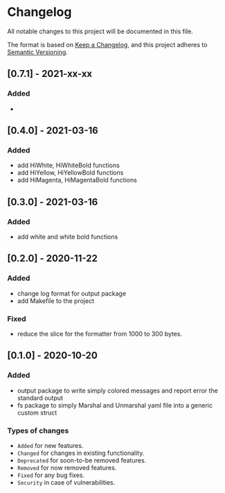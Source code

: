 # Changelog
All notable changes to this project will be documented in this file.

The format is based on [Keep a Changelog](https://keepachangelog.com/en/1.0.0/),
and this project adheres to [Semantic Versioning](https://semver.org/spec/v2.0.0.html).

## [0.7.1] - 2021-xx-xx

### Added
- 

## [0.4.0] - 2021-03-16

### Added
- add HiWhite, HiWhiteBold functions
- add HiYellow, HiYellowBold functions
- add HiMagenta, HiMagentaBold functions

## [0.3.0] - 2021-03-16

### Added
- add white and white bold functions

## [0.2.0] - 2020-11-22

### Added
- change log format for output package
- add Makefile to the project

### Fixed
- reduce the slice for the formatter from 1000 to 300 bytes.

## [0.1.0] - 2020-10-20

### Added

- output package to write simply colored messages and report error the standard output
- fs package to simply Marshal and Unmarshal yaml file into a generic custom struct

### Types of changes
- `Added` for new features.
- `Changed` for changes in existing functionality.
- `Deprecated` for soon-to-be removed features.
- `Removed` for now removed features.
- `Fixed` for any bug fixes.
- `Security` in case of vulnerabilities.